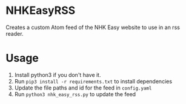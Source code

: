 # NHKEasyRSS
Creates a custom Atom feed of the NHK Easy website to use in an rss reader.

# Usage

1. Install python3 if you don't have it.
2. Run `pip3 install -r requirements.txt` to install dependencies
3. Update the file paths and id for the feed in `config.yaml`
4. Run `python3 nhk_easy_rss.py` to update the feed
